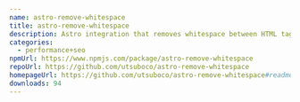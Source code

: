 ```yaml
---
name: astro-remove-whitespace
title: astro-remove-whitespace
description: Astro integration that removes whitespace between HTML tags in build output
categories:
  - performance+seo
npmUrl: https://www.npmjs.com/package/astro-remove-whitespace
repoUrl: https://github.com/utsuboco/astro-remove-whitespace
homepageUrl: https://github.com/utsuboco/astro-remove-whitespace#readme
downloads: 94
---
```

